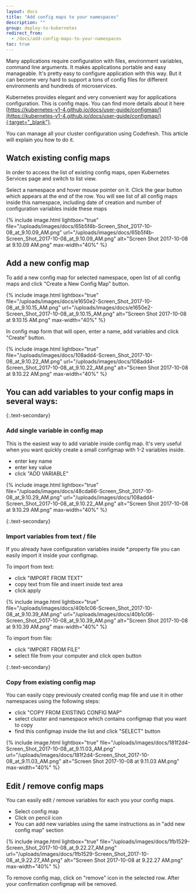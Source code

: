 ```yaml
---
layout: docs
title: "Add config maps to your namespaces"
description: ""
group: deploy-to-kubernetes
redirect_from:
  - /docs/add-config-maps-to-your-namespaces
toc: true
---
```

Many applications require configuration with files, environment variables, command line arguments. It makes applications portable and easy manageable. It's pretty easy to configure application with this way. But it can become very hard to support a tons of config files for different environments and hundreds of microservices. 

Kubernetes provides elegant and very convenient way for applications configuration. This is config maps. You can find more details about it here [https://kubernetes-v1-4.github.io/docs/user-guide/configmap/](https://kubernetes-v1-4.github.io/docs/user-guide/configmap/){:target="_blank"}. 

You can manage all your cluster configuration using Codefresh. This article will explain you how to do it.

## Watch existing config maps
In order to access the list of existing config maps, open Kubernetes Services page and switch to list view.

Select a namespace and hover mouse pointer on it. Click the gear button which appears at the end of the row. You will see list of all config maps inside this namespace, including date of creation and number of configuration variables inside these maps

{% include image.html
lightbox="true"
file="/uploads/images/docs/65b5f4b-Screen_Shot_2017-10-08_at_9.10.09_AM.png"
url="/uploads/images/docs/65b5f4b-Screen_Shot_2017-10-08_at_9.10.09_AM.png"
alt="Screen Shot 2017-10-08 at 9.10.09 AM.png"
max-width="40%"
%}

## Add a new config map
To add a new config map for selected namespace, open list of all config maps and click "Create a New Config Map" button.

{% include image.html
lightbox="true"
file="/uploads/images/docs/e1650e2-Screen_Shot_2017-10-08_at_9.10.15_AM.png"
url="/uploads/images/docs/e1650e2-Screen_Shot_2017-10-08_at_9.10.15_AM.png"
alt="Screen Shot 2017-10-08 at 9.10.15 AM.png"
max-width="40%"
%}

In config map form that will open, enter a name, add variables and click "Create" button.

{% include image.html
lightbox="true"
file="/uploads/images/docs/108add4-Screen_Shot_2017-10-08_at_9.10.22_AM.png"
url="/uploads/images/docs/108add4-Screen_Shot_2017-10-08_at_9.10.22_AM.png"
alt="Screen Shot 2017-10-08 at 9.10.22 AM.png"
max-width="40%"
%}

## You can add variables to your config maps in several ways:

{:.text-secondary}
### Add single variable in config map
This is the easiest way to add variable inside config map. It's very useful when you want quickly create a small configmap with 1-2 variables inside. 
- enter key name
- enter key value
- click "ADD VARIABLE"

{% include image.html
lightbox="true"
file="/uploads/images/docs/48cda66-Screen_Shot_2017-10-08_at_9.10.29_AM.png"
url="/uploads/images/docs/108add4-Screen_Shot_2017-10-08_at_9.10.22_AM.png"
alt="Screen Shot 2017-10-08 at 9.10.29 AM.png"
max-width="40%"
%}

{:.text-secondary}
### Import variables from text / file
If you already have configuration variables inside *.property file you can easily import it inside your configmap.

To import from text:
- click "IMPORT FROM TEXT"
- copy text from file and insert inside text area 
- click apply

{% include image.html
lightbox="true"
file="/uploads/images/docs/40b1c06-Screen_Shot_2017-10-08_at_9.10.39_AM.png"
url="/uploads/images/docs/40b1c06-Screen_Shot_2017-10-08_at_9.10.39_AM.png"
alt="Screen Shot 2017-10-08 at 9.10.39 AM.png"
max-width="40%"
%}

To import from file:
- click "IMPORT FROM FILE"
- select file from your computer and click open button

{:.text-secondary}
### Copy from existing config map

You can easily copy previously created config map file and use it in other namespaces using the following steps:
- click "COPY FROM EXISTING CONFIG MAP"
- select cluster and namespace which contains configmap that you want to copy
- find this configmap inside the list and click "SELECT" button

{% include image.html
lightbox="true"
file="/uploads/images/docs/181f2d4-Screen_Shot_2017-10-08_at_9.11.03_AM.png"
url="/uploads/images/docs/181f2d4-Screen_Shot_2017-10-08_at_9.11.03_AM.png"
alt="Screen Shot 2017-10-08 at 9.11.03 AM.png"
max-width="40%"
%}

## Edit / remove config maps
You can easily edit / remove variables for each you your config maps.

- Select config map 
- Click on pencil icon 
- You can add new variables using the same instructions as in "add new config map" section

{% include image.html
lightbox="true"
file="/uploads/images/docs/1fb1529-Screen_Shot_2017-10-08_at_9.22.27_AM.png"
url="/uploads/images/docs/1fb1529-Screen_Shot_2017-10-08_at_9.22.27_AM.png"
alt="Screen Shot 2017-10-08 at 9.22.27 AM.png"
max-width="40%"
%}

To remove config map, click on "remove" icon in the selected row. After your confirmation configmap will be removed.
